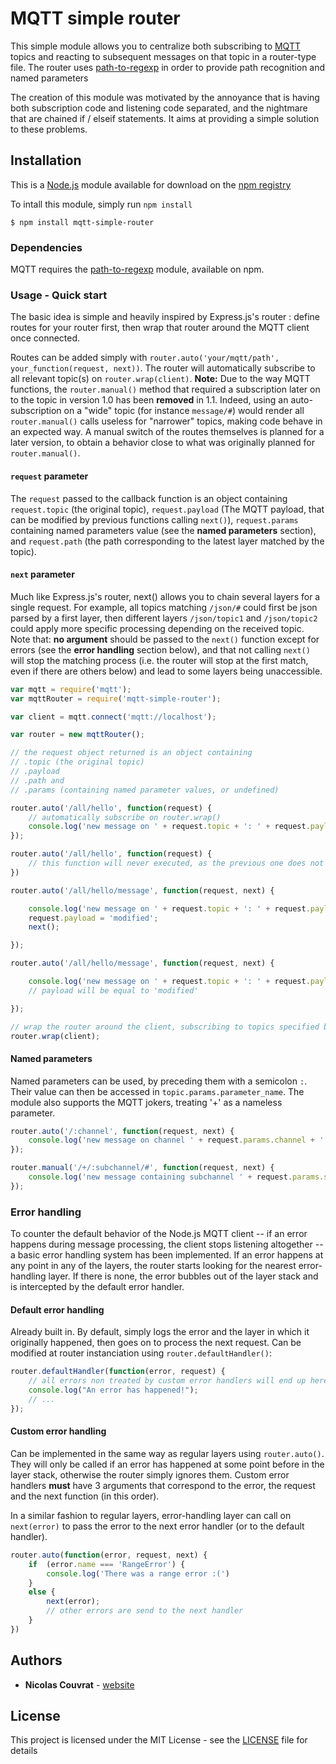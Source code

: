 # MQTT simple router

This simple module allows you to centralize both subscribing to [MQTT](https://www.npmjs.com/package/mqtt) topics and reacting to subsequent messages on that topic in a router-type file.
The router uses [path-to-regexp](https://www.npmjs.com/package/path-to-regexp) in order to provide path recognition and named parameters

The creation of this module was motivated by the annoyance that is having both subscription code and listening code separated, and the nightmare that are chained if / elseif statements.
It aims at providing a simple solution to these problems.

## Installation

This is a [Node.js](https://nodejs.org/en/) module available for download on the [npm registry](https://www.npmjs.com/package/mqtt-simple-router)

To intall this module, simply run `npm install`
```
$ npm install mqtt-simple-router
```

### Dependencies

MQTT requires the [path-to-regexp](https://www.npmjs.com/package/path-to-regexp) module, available on npm.

### Usage - Quick start

The basic idea is simple and heavily inspired by Express.js's router : define routes for your router first, then wrap that router around the MQTT client once connected.

Routes can be added simply with `router.auto('your/mqtt/path', your_function(request, next))`. The router will automatically subscribe to all relevant topic(s) on `router.wrap(client)`.
**Note:** Due to the way MQTT functions, the `router.manual()` method that required a subscription later on to the topic in version 1.0 has been **removed** in 1.1. Indeed, using an auto-subscription on a "wide" topic (for instance `message/#`) would render all `router.manual()` calls useless for "narrower" topics, making code behave in an expected way. A manual switch of the routes themselves is planned for a later version, to obtain a behavior close to what was originally planned for `router.manual()`.

#### `request` parameter

The `request` passed to the callback function is an object containing `request.topic` (the original topic), `request.payload` (The MQTT payload, that can be modified by previous functions calling `next()`), `request.params` containing named parameters value (see the **named parameters** section), and `request.path` (the path corresponding to the latest layer matched by the topic).

#### `next` parameter

Much like Express.js's router, next() allows you to chain several layers for a single request. For example, all topics matching `/json/#` could first be json parsed by a first layer, then different layers `/json/topic1` and `/json/topic2` could apply more specific processing depending on the received topic. Note that:
**no argument** should be passed to the `next()` function except for errors (see the **error handling** section below), and that not calling `next()` will stop the matching process (i.e. the router will stop at the first match, even if there are others below) and lead to some layers being unaccessible.

```js
var mqtt = require('mqtt');
var mqttRouter = require('mqtt-simple-router');

var client = mqtt.connect('mqtt://localhost');

var router = new mqttRouter();

// the request object returned is an object containing
// .topic (the original topic)
// .payload
// .path and
// .params (containing named parameter values, or undefined)

router.auto('/all/hello', function(request) {
    // automatically subscribe on router.wrap()
    console.log('new message on ' + request.topic + ': ' + request.payload);
});

router.auto('/all/hello', function(request) {
    // this function will never executed, as the previous one does not call next() and will therefore 'block'
})

router.auto('/all/hello/message', function(request, next) {

    console.log('new message on ' + request.topic + ': ' + request.payload);
    request.payload = 'modified';
    next();

});

router.auto('/all/hello/message', function(request, next) {

    console.log('new message on ' + request.topic + ': ' + request.payload);
    // payload will be equal to 'modified'

});

// wrap the router around the client, subscribing to topics specified by auto
router.wrap(client);
```
#### Named parameters

Named parameters can be used, by preceding them with a semicolon `:`. Their value can then be accessed in `topic.params.parameter_name`.
The module also supports the MQTT jokers, treating '+' as a nameless parameter.

```js
router.auto('/:channel', function(request, next) {
    console.log('new message on channel ' + request.params.channel + ': ' + request.payload);
});

router.manual('/+/:subchannel/#', function(request, next) {
    console.log('new message containing subchannel ' + request.params.subchannel + ': ' + request.payload);
});
```

### Error handling

To counter the default behavior of the Node.js MQTT client -- if an error happens during message processing, the client stops listening altogether -- a basic error handling system has been implemented.
If an error happens at any point in any of the layers, the router starts looking for the nearest error-handling layer. If there is none, the error bubbles out of the layer stack and is intercepted by the default error handler.

#### Default error handling

Already built in. By default, simply logs the error and the layer in which it originally happened, then goes on to process the next request.
Can be modified at router instanciation using `router.defaultHandler()`:
```js
router.defaultHandler(function(error, request) {
    // all errors non treated by custom error handlers will end up here
    console.log("An error has happened!");
    // ...
});
```

#### Custom error handling

Can be implemented in the same way as regular layers using `router.auto()`. They will only be called if an error has happened at some point before in the layer stack, otherwise the router simply ignores them. Custom error handlers **must** have 3 arguments that correspond to the error, the request and the next function (in this order).

In a similar fashion to regular layers, error-handling layer can call on `next(error)` to pass the error to the next error handler (or to the default handler).

```js
router.auto(function(error, request, next) {
    if  (error.name === 'RangeError') {
        console.log('There was a range error :(')
    }
    else {
        next(error);
        // other errors are send to the next handler
    }
})
```

## Authors

* **Nicolas Couvrat** - [website](http://www.nicolascouvrat.com)

## License

This project is licensed under the MIT License - see the [LICENSE](LICENSE) file for details

